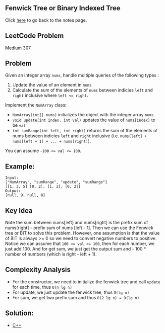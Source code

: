 ## Fenwick Tree or Binary Indexed Tree
Click [here](../notes.md) to go back to the notes page.

## LeetCode Problem
Medium 307

## Problem
Given an integer array `nums`, handle multiple queries of the following types :
1. Update the value of an element in `nums`
2. Calculate the sum of the elements of `nums` between indicies `left` and `right` inclusive where `left <= right`.

Implement the `NumArray` class:
- `NumArray(int[] nums)` initializes the object with the integer array `nums`
- `void update(int index, int val)` updates the value of `nums[index]` to be `val`
- `int sumRange(int left, int right)` returns the sum of the elements of nums between indicies `left` and `right` inclusive (i.e. `nums[left] + nums[left + 1] + ... + nums[right]`).

You can assume `-100 <= val <= 100`.

## Example:
```
Input:
["NumArray", "sumRange", "update", "sumRange"]
[[1, 3, 5] [0, 2], [1, 2], [0, 2]]
Output:
[null, 9, null, 8]
```

## Key Idea
Note the sum between nums[left] and nums[right] is the prefix sum of nums[right] - prefix sum of nums [left - 1]. Then we can use the Fenwick tree or BIT to solve this problem. However, one assumption is that the value of BIT is always >= 0 so we need to convert negative numbers to positive. Notice we can assume that `100 <= val <= 100`, then for each number, we just add 100. And for get sum, we just get the output sum and - 100 * number of numbers (which is right - left + 1).

## Complexity Analysis
- For the constructor, we need to initialize the fenwick tree and call `update` for each time, thus `O(n lg n)`
- For update, we just update the fenwick tree, thus `O(lg n)`
- For sum, we get two prefix sum and thus `O(2 lg n) = O(lg n)`

## Solution:
- [C++](solution.cpp)